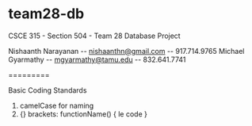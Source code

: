 team28-db
=========

CSCE 315 - Section 504 - Team 28 Database Project

Nishaanth Narayanan -- nishaanthn@gmail.com       -- 917.714.9765
Michael Gyarmathy   -- mgyarmathy@tamu.edu        -- 832.641.7741

=========

Basic Coding Standards

1. camelCase for naming
2. {} brackets:
functionName()
{
  le code
}
